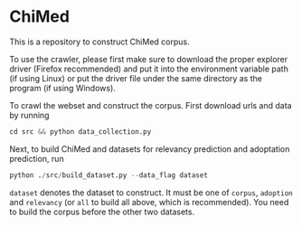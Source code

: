 # ChiMed

This is a repository to construct ChiMed corpus. 

To use the crawler, please first make sure to download the proper explorer driver (Firefox recommended) and put it into the environment variable path (if using Linux) or put the driver file under the same directory as the program (if using Windows).

To crawl the webset and construct the corpus. First download urls and data by running
```python
cd src && python data_collection.py
```

Next, to build ChiMed and datasets for relevancy prediction and adoptation prediction, run
```python
python ./src/build_dataset.py --data_flag dataset
```
```dataset``` denotes the dataset to construct. It must be one of ```corpus```, ```adoption``` and ```relevancy``` (or ```all``` to build all above, which is recommended). You need to build the corpus before the other two datasets.
